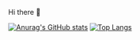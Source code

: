  Hi there 👋

[![Anurag's GitHub stats](https://github-readme-stats.vercel.app/api?username=1994chandu)](https://github.com/anuraghazra/github-readme-stats)
[![Top Langs](https://github-readme-stats.vercel.app/api/top-langs/?username=1994chandu&langs_count=8)](https://github.com/anuraghazra/github-readme-stats)
